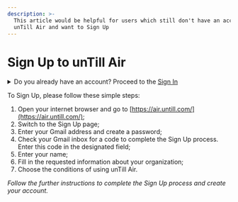 ```yaml
---
description: >-
  This article would be helpful for users which still don't have an account in
  unTill Air and want to Sign Up
---
```


# Sign Up to unTill Air

<details>

<summary>Do you already have an account? Proceed to the <a href="sign-in-to-untill-air.md">Sign In</a></summary>

After signing in, you can [set up your account](../set-up-your-account.md)

</details>

To Sign Up, please follow these simple steps:

1. Open your internet browser and go to [https://air.untill.com/](https://air.untill.com/);
2. Switch to the Sign Up page;
3. Enter your Gmail address and create a password;
4. Check your Gmail inbox for a code to complete the Sign Up process. Enter this code in the designated field;
5. Enter your name;
6. Fill in the requested information about your organization;
7. Choose the conditions of using unTill Air. &#x20;

_Follow the further instructions to complete the Sign Up process and create your account._
